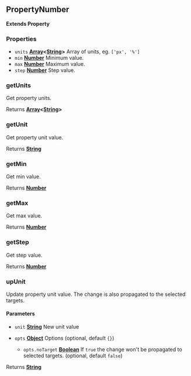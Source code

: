 <!-- Generated by documentation.js. Update this documentation by updating the source code. -->

## PropertyNumber

**Extends Property**

### Properties

- `units` **[Array][1]<[String][2]>** Array of units, eg. `['px', '%']`
- `min` **[Number][3]** Minimum value.
- `max` **[Number][3]** Maximum value.
- `step` **[Number][3]** Step value.

### getUnits

Get property units.

Returns **[Array][1]<[String][2]>**&#x20;

### getUnit

Get property unit value.

Returns **[String][2]**&#x20;

### getMin

Get min value.

Returns **[Number][3]**&#x20;

### getMax

Get max value.

Returns **[Number][3]**&#x20;

### getStep

Get step value.

Returns **[Number][3]**&#x20;

### upUnit

Update property unit value.
The change is also propagated to the selected targets.

#### Parameters

- `unit` **[String][2]** New unit value
- `opts` **[Object][4]** Options (optional, default `{}`)

  - `opts.noTarget` **[Boolean][5]** If `true` the change won't be propagated to selected targets. (optional, default `false`)

Returns **[String][2]**&#x20;

[1]: https://developer.mozilla.org/docs/Web/JavaScript/Reference/Global_Objects/Array
[2]: https://developer.mozilla.org/docs/Web/JavaScript/Reference/Global_Objects/String
[3]: https://developer.mozilla.org/docs/Web/JavaScript/Reference/Global_Objects/Number
[4]: https://developer.mozilla.org/docs/Web/JavaScript/Reference/Global_Objects/Object
[5]: https://developer.mozilla.org/docs/Web/JavaScript/Reference/Global_Objects/Boolean
